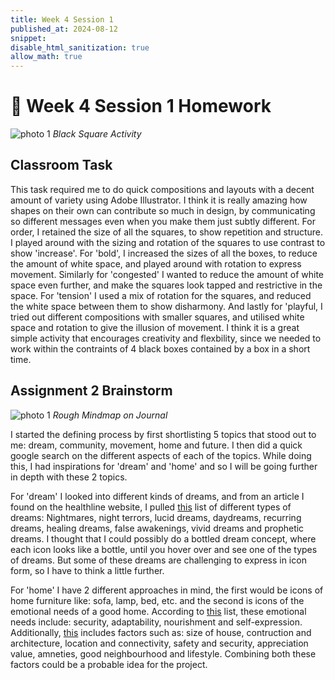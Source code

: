 ```yaml
---
title: Week 4 Session 1
published_at: 2024-08-12
snippet: 
disable_html_sanitization: true
allow_math: true
---
```


# :page_with_curl: Week 4 Session 1 Homework 


![photo 1](photos/16.png)
*Black Square Activity*

## Classroom Task

This task required me to do quick compositions and layouts with a decent amount of variety using Adobe Illustrator. I think it is really amazing how shapes on their own can contribute so much in design, by communicating so different messages even when you make them just subtly different. For order, I retained the size of all the squares, to show repetition and structure. I played around with the sizing and rotation of the squares to use contrast to show 'increase'. For 'bold', I increased the sizes of all the boxes, to reduce the amount of white space, and played around with rotation to express movement. Similarly for 'congested' I wanted to reduce the amount of white space even further, and make the squares look tapped and restrictive in the space. For 'tension' I used a mix of rotation for the squares, and reduced the white space between them to show disharmony. And lastly for 'playful, I tried out different compositions with smaller squares, and utilised white space and rotation to give the illusion of movement. I think it is a great simple activity that encourages creativity and flexbility, since we needed to work within the contraints of 4 black boxes contained by a box in a short time.

## Assignment 2 Brainstorm

![photo 1](photos/17.jpg)
*Rough Mindmap on Journal*

I started the defining process by first shortlisting 5 topics that stood out to me: dream, community, movement, home and future. I then did a quick google search on the different aspects of each of the topics. While doing this, I had inspirations for 'dream' and 'home' and so I will be going further in depth with these 2 topics.

For 'dream' I looked into different kinds of dreams, and from an article I found on the healthline website, I pulled [this](https://www.healthline.com/health/types-of-dreams#lucid-dreams) list of different types of dreams: Nightmares, night terrors, lucid dreams, daydreams, recurring dreams, healing dreams, false awakenings, vivid dreams and prophetic dreams. I thought that I could possibly do a bottled dream concept, where each icon looks like a bottle, until you hover over and see one of the types of dreams. But some of these dreams are challenging to express in icon form, so I have to think a little further.

For 'home' I have 2 different approaches in mind, the first would be icons of home furniture like: sofa, lamp, bed, etc. and the second is icons of the emotional needs of a good home. According to [this](https://happiful.com/what-makes-a-happy-home) list, these emotional needs include: security, adaptability, nourishment and self-expression. Additionally, [this](https://victoriarealtors.in/blog/features-ideal-home/#:~:text=An%20ideal%20home%20offers%20it's,the%20entry%20of%20unwanted%20intruders.) includes factors such as: size of house, contruction and architecture, location and connectivity, safety and security, appreciation value, amneties, good neighbourhood and lifestyle. Combining both these factors could be a probable idea for the project.

